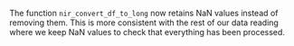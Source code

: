 The function `nir_convert_df_to_long` now retains NaN values instead of removing them. This is more consistent with the rest of our data reading where we keep NaN values to check that everything has been processed.
